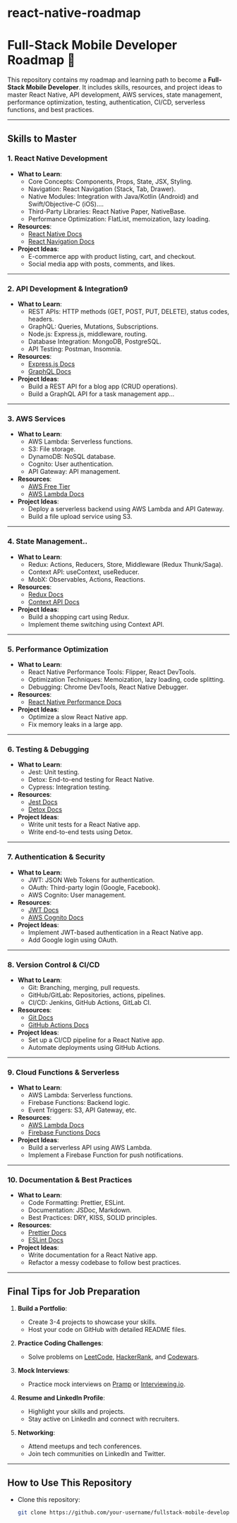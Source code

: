 # react-native-roadmap
# Full-Stack Mobile Developer Roadmap 🚀

This repository contains my roadmap and learning path to become a **Full-Stack Mobile Developer**. It includes skills, resources, and project ideas to master React Native, API development, AWS services, state management, performance optimization, testing, authentication, CI/CD, serverless functions, and best practices.

-----

## Skills to Master

### 1. **React Native Development**
   - **What to Learn**:
     - Core Concepts: Components, Props, State, JSX, Styling.
     - Navigation: React Navigation (Stack, Tab, Drawer).
     - Native Modules: Integration with Java/Kotlin (Android) and Swift/Objective-C (iOS)....
     - Third-Party Libraries: React Native Paper, NativeBase.
     - Performance Optimization: FlatList, memoization, lazy loading.
   - **Resources**:
     - [React Native Docs](https://reactnative.dev/docs/getting-started)
     - [React Navigation Docs](https://reactnavigation.org/)
   - **Project Ideas**:
     - E-commerce app with product listing, cart, and checkout.
     - Social media app with posts, comments, and likes.

---

### 2. **API Development & Integration**9
   - **What to Learn**:
     - REST APIs: HTTP methods (GET, POST, PUT, DELETE), status codes, headers.
     - GraphQL: Queries, Mutations, Subscriptions.
     - Node.js: Express.js, middleware, routing.
     - Database Integration: MongoDB, PostgreSQL.
     - API Testing: Postman, Insomnia.
   - **Resources**:
     - [Express.js Docs](https://expressjs.com/)
     - [GraphQL Docs](https://graphql.org/)
   - **Project Ideas**:
     - Build a REST API for a blog app (CRUD operations).
     - Build a GraphQL API for a task management app...

---

### 3. **AWS Services**
   - **What to Learn**:
     - AWS Lambda: Serverless functions.
     - S3: File storage.
     - DynamoDB: NoSQL database.
     - Cognito: User authentication.
     - API Gateway: API management.
   - **Resources**:
     - [AWS Free Tier](https://aws.amazon.com/free/)
     - [AWS Lambda Docs](https://docs.aws.amazon.com/lambda/)
   - **Project Ideas**:
     - Deploy a serverless backend using AWS Lambda and API Gateway.
     - Build a file upload service using S3.

---

### 4. **State Management**..
   - **What to Learn**:
     - Redux: Actions, Reducers, Store, Middleware (Redux Thunk/Saga).
     - Context API: useContext, useReducer.
     - MobX: Observables, Actions, Reactions.
   - **Resources**:
     - [Redux Docs](https://redux.js.org/)
     - [Context API Docs](https://reactjs.org/docs/context.html)
   - **Project Ideas**:
     - Build a shopping cart using Redux.
     - Implement theme switching using Context API.

---

### 5. **Performance Optimization**
   - **What to Learn**:
     - React Native Performance Tools: Flipper, React DevTools.
     - Optimization Techniques: Memoization, lazy loading, code splitting.
     - Debugging: Chrome DevTools, React Native Debugger.
   - **Resources**:
     - [React Native Performance Docs](https://reactnative.dev/docs/performance)
   - **Project Ideas**:
     - Optimize a slow React Native app.
     - Fix memory leaks in a large app.

---

### 6. **Testing & Debugging**
   - **What to Learn**:
     - Jest: Unit testing.
     - Detox: End-to-end testing for React Native.
     - Cypress: Integration testing.
   - **Resources**:
     - [Jest Docs](https://jestjs.io/)
     - [Detox Docs](https://wix.github.io/Detox/)
   - **Project Ideas**:
     - Write unit tests for a React Native app.
     - Write end-to-end tests using Detox.

---

### 7. **Authentication & Security**
   - **What to Learn**:
     - JWT: JSON Web Tokens for authentication.
     - OAuth: Third-party login (Google, Facebook).
     - AWS Cognito: User management.
   - **Resources**:
     - [JWT Docs](https://jwt.io/)
     - [AWS Cognito Docs](https://docs.aws.amazon.com/cognito/)
   - **Project Ideas**:
     - Implement JWT-based authentication in a React Native app.
     - Add Google login using OAuth.

---

### 8. **Version Control & CI/CD**
   - **What to Learn**:
     - Git: Branching, merging, pull requests.
     - GitHub/GitLab: Repositories, actions, pipelines.
     - CI/CD: Jenkins, GitHub Actions, GitLab CI.
   - **Resources**:
     - [Git Docs](https://git-scm.com/doc)
     - [GitHub Actions Docs](https://docs.github.com/en/actions)
   - **Project Ideas**:
     - Set up a CI/CD pipeline for a React Native app.
     - Automate deployments using GitHub Actions.

---

### 9. **Cloud Functions & Serverless**
   - **What to Learn**:
     - AWS Lambda: Serverless functions.
     - Firebase Functions: Backend logic.
     - Event Triggers: S3, API Gateway, etc.
   - **Resources**:
     - [AWS Lambda Docs](https://docs.aws.amazon.com/lambda/)
     - [Firebase Functions Docs](https://firebase.google.com/docs/functions)
   - **Project Ideas**:
     - Build a serverless API using AWS Lambda.
     - Implement a Firebase Function for push notifications.

---

### 10. **Documentation & Best Practices**
   - **What to Learn**:
     - Code Formatting: Prettier, ESLint.
     - Documentation: JSDoc, Markdown.
     - Best Practices: DRY, KISS, SOLID principles.
   - **Resources**:
     - [Prettier Docs](https://prettier.io/)
     - [ESLint Docs](https://eslint.org/)
   - **Project Ideas**:
     - Write documentation for a React Native app.
     - Refactor a messy codebase to follow best practices.

---

## Final Tips for Job Preparation
1. **Build a Portfolio**:
   - Create 3-4 projects to showcase your skills.
   - Host your code on GitHub with detailed README files.

2. **Practice Coding Challenges**:
   - Solve problems on [LeetCode](https://leetcode.com/), [HackerRank](https://www.hackerrank.com/), and [Codewars](https://www.codewars.com/).

3. **Mock Interviews**:
   - Practice mock interviews on [Pramp](https://www.pramp.com/) or [Interviewing.io](https://interviewing.io/).

4. **Resume and LinkedIn Profile**:
   - Highlight your skills and projects.
   - Stay active on LinkedIn and connect with recruiters.

5. **Networking**:
   - Attend meetups and tech conferences.
   - Join tech communities on LinkedIn and Twitter.

---

## How to Use This Repository
- Clone this repository:
  ```bash
  git clone https://github.com/your-username/fullstack-mobile-developer-roadmap.git
